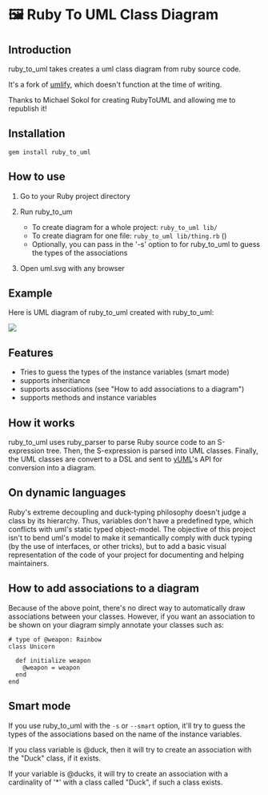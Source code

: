 # 🖼️ Ruby To UML Class Diagram
Introduction
------------

ruby_to_uml takes creates a uml class diagram from ruby source code.

It's a fork of [umlify](https://github.com/mikaa123/umlify), which doesn't function at the time of writing.

Thanks to Michael Sokol for creating RubyToUML and allowing me to republish it!

Installation
------------

    gem install ruby_to_uml

How to use
----------

1. Go to your Ruby project directory

2. Run ruby_to_um
    * To create diagram for a whole project: `ruby_to_uml lib/`
    * To create diagram for one file: `ruby_to_uml lib/thing.rb` ()
    * Optionally, you can pass in the '-s' option to for ruby_to_uml to guess the types of the associations

3. Open uml.svg with any browser

Example
-------

Here is UML diagram of ruby_to_uml created with ruby_to_uml:

![][uml_diagram_demo]

Features
--------

* Tries to guess the types of the instance variables (smart mode)
* supports inheritiance
* supports associations (see "How to add associations to a diagram")
* supports methods and instance variables

How it works
------------

ruby_to_uml uses ruby_parser to parse Ruby source code to an S-expression tree. Then, the S-expression is parsed into UML classes. Finally, the UML classes are convert to a DSL and sent to [yUML](http://yuml.me/)'s API for conversion into a diagram.

On dynamic languages
--------------------

Ruby's extreme decoupling and duck-typing philosophy doesn't judge a class by its hierarchy.
Thus, variables don't have a predefined type, which conflicts with uml's static typed object-model.
The objective of this project isn't to bend uml's model to make it semantically comply with
duck typing (by the use of interfaces, or other tricks), but to add a basic visual representation
of the code of your project for documenting and helping maintainers.

How to add associations to a diagram
------------------------------------

Because of the above point, there's no direct way to automatically draw associations between your
classes. However, if you want an association to be shown on your diagram simply annotate your classes such as:

    # type of @weapon: Rainbow
    class Unicorn

      def initialize weapon
        @weapon = weapon
      end
    end

Smart mode
----------

If you use ruby_to_uml with the `-s` or `--smart` option, it'll try to guess
the types of the associations based on the name of the instance
variables.

If you class variable is @duck, then it will try to create an
association with the "Duck" class, if it exists.

If your variable is @ducks, it will try to create an association with a
cardinality of '*' with a class called "Duck", if such a class exists.

<!-- Links -->

[uml_diagram_demo]: https://github.com/iulspop/ruby_to_uml/blob/master/docs/UML_diagram_demo.svg?raw=true